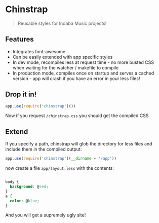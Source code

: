 # Chinstrap

> Reusable styles for Indaba Music projects!

## Features

* Integrates font-awesome
* Can be easily extended with app specific styles
* In dev mode, recompiles less at request time - no more busted CSS when waiting for the watcher / makefile to compile
* In production mode, compiles once on startup and serves a cached version - app will crash if you have an error in your less files!


## Drop it in!

```js
app.use(require('chinstrap')())
```

Now if you request `/chinstrap.css` you should get the compiled CSS




## Extend

If you specify a path, chinstrap will glob the directory for less files and include them in the compiled output:

```js
app.use(require('chinstrap')(__dirname + '/app'))
```

now create a file `app/layout.less` with the contents:

```css

body {
  background: @red;
}
a {
  color: @blue;
}
```

And you will get a supremely ugly site!
